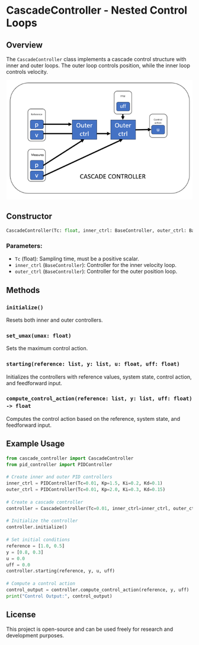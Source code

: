 # CascadeController - Nested Control Loops

## Overview
The `CascadeController` class implements a cascade control structure with inner and outer loops. The outer loop controls position, while the inner loop controls velocity.

![Cascade Controller Scheme](cascade_controller.png)

## Constructor
```python
CascadeController(Tc: float, inner_ctrl: BaseController, outer_ctrl: BaseController)
```
### Parameters:
- `Tc` (float): Sampling time, must be a positive scalar.
- `inner_ctrl` (`BaseController`): Controller for the inner velocity loop.
- `outer_ctrl` (`BaseController`): Controller for the outer position loop.

## Methods
### `initialize()`
Resets both inner and outer controllers.

### `set_umax(umax: float)`
Sets the maximum control action.

### `starting(reference: list, y: list, u: float, uff: float)`
Initializes the controllers with reference values, system state, control action, and feedforward input.

### `compute_control_action(reference: list, y: list, uff: float) -> float`
Computes the control action based on the reference, system state, and feedforward input.

## Example Usage
```python
from cascade_controller import CascadeController
from pid_controller import PIDController

# Create inner and outer PID controllers
inner_ctrl = PIDController(Tc=0.01, Kp=1.5, Ki=0.2, Kd=0.1)
outer_ctrl = PIDController(Tc=0.01, Kp=2.0, Ki=0.3, Kd=0.15)

# Create a cascade controller
controller = CascadeController(Tc=0.01, inner_ctrl=inner_ctrl, outer_ctrl=outer_ctrl)

# Initialize the controller
controller.initialize()

# Set initial conditions
reference = [1.0, 0.5]
y = [0.8, 0.3]
u = 0.0
uff = 0.0
controller.starting(reference, y, u, uff)

# Compute a control action
control_output = controller.compute_control_action(reference, y, uff)
print("Control Output:", control_output)
```

## License
This project is open-source and can be used freely for research and development purposes.
